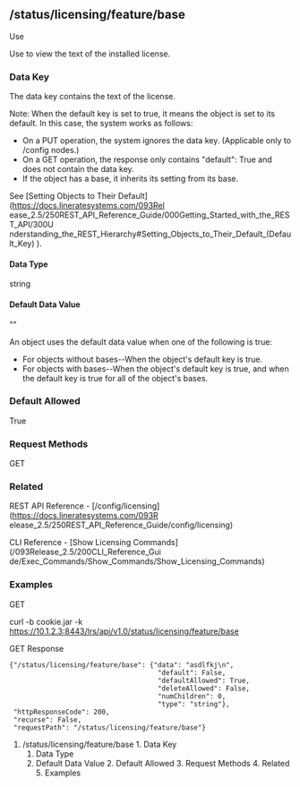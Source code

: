 ## /status/licensing/feature/base

Use

Use to view the text of the installed license.

### Data Key

The data key contains the text of the license.

Note: When the default key is set to true, it means the object is set to its
default. In this case, the system works as follows:

  * On a PUT operation, the system ignores the data key. (Applicable only to /config nodes.)
  * On a GET operation, the response only contains "default": True and does not contain the data key.
  * If the object has a base, it inherits its setting from its base.

See [Setting Objects to Their Default](https://docs.lineratesystems.com/093Rel
ease_2.5/250REST_API_Reference_Guide/000Getting_Started_with_the_REST_API/300U
nderstanding_the_REST_Hierarchy#Setting_Objects_to_Their_Default_(Default_Key)
).

#### Data Type

string

#### Default Data Value

""

An object uses the default data value when one of the following is true:

  * For objects without bases--When the object's default key is true.
  * For objects with bases--When the object's default key is true, and when the default key is true for all of the object's bases.

### Default Allowed

True

### Request Methods

GET

### Related

REST API Reference - [/config/licensing](https://docs.lineratesystems.com/093R
elease_2.5/250REST_API_Reference_Guide/config/licensing)

CLI Reference - [Show Licensing Commands](/093Release_2.5/200CLI_Reference_Gui
de/Exec_Commands/Show_Commands/Show_Licensing_Commands)

### Examples

GET

curl -b cookie.jar -k
https://10.1.2.3:8443/lrs/api/v1.0/status/licensing/feature/base

GET Response

    
    
    {"/status/licensing/feature/base": {"data": "asdlfkj\n",
                                         "default": False,
                                         "defaultAllowed": True,
                                         "deleteAllowed": False,
                                         "numChildren": 0,
                                         "type": "string"},
     "httpResponseCode": 200,
     "recurse": False,
     "requestPath": "/status/licensing/feature/base"}
    

  1. /status/licensing/feature/base
    1. Data Key
      1. Data Type
      2. Default Data Value
    2. Default Allowed
    3. Request Methods
    4. Related
    5. Examples

